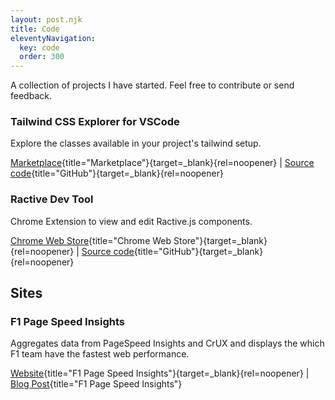 ```yaml
---
layout: post.njk
title: Code
eleventyNavigation:
  key: code
  order: 300
---
```


A collection of projects I have started. Feel free to contribute or send feedback.

### Tailwind CSS Explorer for VSCode

Explore the classes available in your project's tailwind setup.

[Marketplace](https://marketplace.visualstudio.com/items?itemName=PeterMekhaeil.vscode-tailwindcss-explorer){title="Marketplace"}{target=\_blank}{rel=noopener} | [Source code](https://github.com/petermekhaeil/vscode-tailwindcss-explorer){title="GitHub"}{target=\_blank}{rel=noopener}

### Ractive Dev Tool

Chrome Extension to view and edit Ractive.js components.

[Chrome Web Store](https://chrome.google.com/webstore/detail/ractive-dev-tool/mobaekclikghnakiffjacknpimanblii){title="Chrome Web Store"}{target=\_blank}{rel=noopener} | [Source code](https://github.com/petermekhaeil/ractive-chrome-extension){title="GitHub"}{target=\_blank}{rel=noopener}

## Sites

### F1 Page Speed Insights

Aggregates data from PageSpeed Insights and CrUX and displays the which F1 team have the fastest web performance.

[Website](https://f1-page-speed-insights.netlify.app/){title="F1 Page Speed Insights"}{target=\_blank}{rel=noopener} | [Blog Post](/f1-page-speed-insights/){title="F1 Page Speed Insights"}
